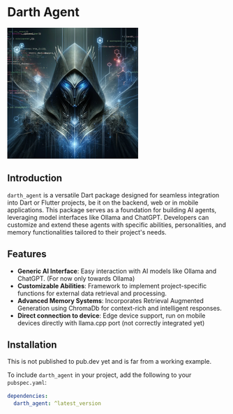 # Darth Agent

[![Darth Agent](darth_agent_logo.png)](dart_agent.png)

## Introduction
`darth_agent` is a versatile Dart package designed for seamless integration into Dart or Flutter projects, be it on the backend, web or in mobile applications. This package serves as a foundation for building AI agents, leveraging model interfaces like Ollama and ChatGPT. Developers can customize and extend these agents with specific abilities, personalities, and memory functionalities tailored to their project's needs.

## Features

- **Generic AI Interface**: Easy interaction with AI models like Ollama and ChatGPT. (For now only towards Ollama)
- **Customizable Abilities**: Framework to implement project-specific functions for external data retrieval and processing.
- **Advanced Memory Systems**: Incorporates Retrieval Augmented Generation using ChromaDb for context-rich and intelligent responses.
- **Direct connection to device**: Edge device support, run on mobile devices directly with llama.cpp port (not correctly integrated yet)

## Installation
This is not published to pub.dev yet and is far from a working example.

To include `darth_agent` in your project, add the following to your `pubspec.yaml`:

```yaml
dependencies:
  darth_agent: ^latest_version
```